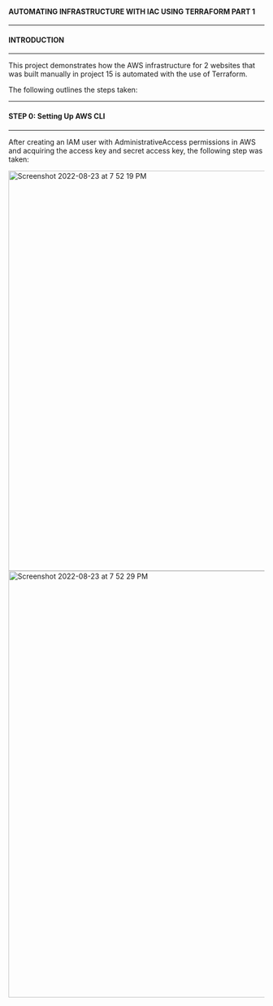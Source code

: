 
#### AUTOMATING INFRASTRUCTURE WITH IAC USING TERRAFORM PART 1

------------------------------------------------------------------

#### INTRODUCTION
------------------------------------------------------------------

This project demonstrates how the AWS infrastructure for 2 websites that was built manually in project 15 is automated with the use of Terraform.

The following outlines the steps taken:


-----------------------------------

#### STEP 0: Setting Up AWS CLI 
-----------------------------------
After creating an IAM user with AdministrativeAccess permissions in AWS and acquiring the access key and secret access key, the following step was taken:


<img width="788" alt="Screenshot 2022-08-23 at 7 52 19 PM" src="https://user-images.githubusercontent.com/105562242/201541901-c8df4869-74cf-491f-ba25-c425c09d9c0c.png">


<img width="840" alt="Screenshot 2022-08-23 at 7 52 29 PM" src="https://user-images.githubusercontent.com/105562242/201541913-4f3425e2-96a1-4663-ae5a-eac44fc29d7a.png">
